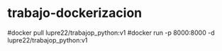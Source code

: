 # trabajo-dockerizacion
#docker pull lupre22/trabajop_python:v1
#docker run -p 8000:8000 -d lupre22/trabajop_python:v1

